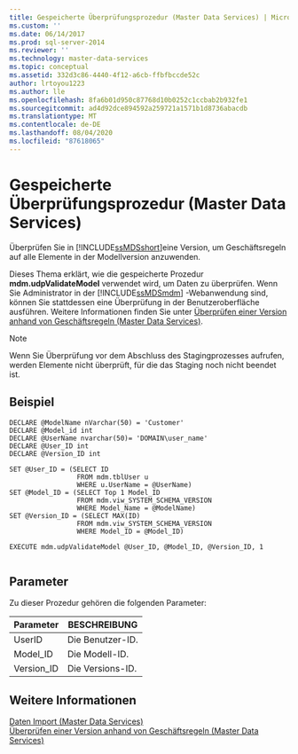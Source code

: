 ```yaml
---
title: Gespeicherte Überprüfungsprozedur (Master Data Services) | Microsoft-Dokumentation
ms.custom: ''
ms.date: 06/14/2017
ms.prod: sql-server-2014
ms.reviewer: ''
ms.technology: master-data-services
ms.topic: conceptual
ms.assetid: 332d3c86-4440-4f12-a6cb-ffbfbccde52c
author: lrtoyou1223
ms.author: lle
ms.openlocfilehash: 8fa6b01d950c87768d10b0252c1ccbab2b932fe1
ms.sourcegitcommit: ad4d92dce894592a259721a1571b1d8736abacdb
ms.translationtype: MT
ms.contentlocale: de-DE
ms.lasthandoff: 08/04/2020
ms.locfileid: "87618065"
---
```

# <a name="validation-stored-procedure-master-data-services"></a>Gespeicherte Überprüfungsprozedur (Master Data Services)
  Überprüfen Sie in [!INCLUDE[ssMDSshort](../includes/ssmdsshort-md.md)]eine Version, um Geschäftsregeln auf alle Elemente in der Modellversion anzuwenden.  
  
 Dieses Thema erklärt, wie die gespeicherte Prozedur **mdm.udpValidateModel** verwendet wird, um Daten zu überprüfen. Wenn Sie Administrator in der [!INCLUDE[ssMDSmdm](../includes/ssmdsmdm-md.md)] -Webanwendung sind, können Sie stattdessen eine Überprüfung in der Benutzeroberfläche ausführen. Weitere Informationen finden Sie unter [Überprüfen einer Version anhand von Geschäftsregeln &#40;Master Data Services&#41;](validate-a-version-against-business-rules-master-data-services.md).  
  
> [!NOTE]  
>  Wenn Sie Überprüfung vor dem Abschluss des Stagingprozesses aufrufen, werden Elemente nicht überprüft, für die das Staging noch nicht beendet ist.  
  
## <a name="example"></a>Beispiel  
  
```  
DECLARE @ModelName nVarchar(50) = 'Customer'   
DECLARE @Model_id int   
DECLARE @UserName nvarchar(50)= 'DOMAIN\user_name'   
DECLARE @User_ID int   
DECLARE @Version_ID int   
  
SET @User_ID = (SELECT ID    
                 FROM mdm.tblUser u   
                 WHERE u.UserName = @UserName)   
SET @Model_ID = (SELECT Top 1 Model_ID   
                 FROM mdm.viw_SYSTEM_SCHEMA_VERSION   
                 WHERE Model_Name = @ModelName)   
SET @Version_ID = (SELECT MAX(ID)   
                 FROM mdm.viw_SYSTEM_SCHEMA_VERSION   
                 WHERE Model_ID = @Model_ID)  
  
EXECUTE mdm.udpValidateModel @User_ID, @Model_ID, @Version_ID, 1  
  
```  
  
## <a name="parameters"></a>Parameter  
 Zu dieser Prozedur gehören die folgenden Parameter:  
  
|Parameter|BESCHREIBUNG|  
|---------------|-----------------|  
|UserID|Die Benutzer-ID.|  
|Model_ID|Die Modell-ID.|  
|Version_ID|Die Versions-ID.|  
  
## <a name="see-also"></a>Weitere Informationen  
 [Daten Import &#40;Master Data Services&#41;](overview-importing-data-from-tables-master-data-services.md)   
 [Überprüfen einer Version anhand von Geschäftsregeln &#40;Master Data Services&#41;](validate-a-version-against-business-rules-master-data-services.md)  
  
  
